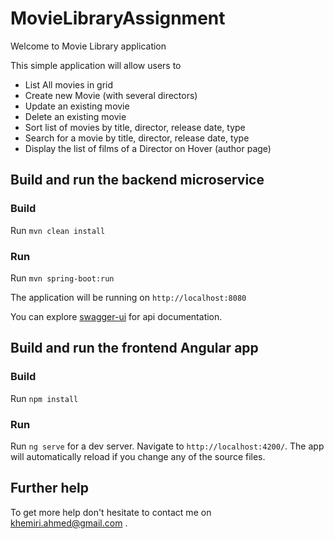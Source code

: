 # MovieLibraryAssignment
<p>Welcome to Movie Library application</p>
    <p>This simple application will allow users to </p>
    <ul>
      <li>
        List All movies in grid
      </li>
      <li>
        Create new Movie (with several directors)
      </li>
      <li>
        Update an existing movie
      </li>
      <li>
        Delete an existing movie
      </li>
      <li>
        Sort list of movies by title, director, release date, type
      </li>
      <li>
        Search for a movie by title, director, release date, type
      </li>
      <li>
        Display the list of films of a Director on Hover (author page)
      </li>
    </ul>

## Build and run the backend microservice
### Build

Run `mvn clean install`

### Run
Run `mvn spring-boot:run`

The application will be running on `http://localhost:8080`

You can explore [swagger-ui](http://localhost:8080/swagger-ui.html#/movie-library-controller) for api documentation.


## Build and run the frontend Angular app

### Build
Run `npm install`

### Run
Run `ng serve` for a dev server. Navigate to `http://localhost:4200/`. The app will automatically reload if you change any of the source files.


## Further help
To get more help don't hesitate to contact me on [khemiri.ahmed@gmail.com](khemiri.ahmed@gmail.com) .
